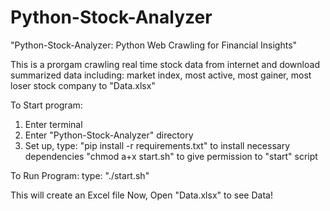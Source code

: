 # Python-Stock-Analyzer
"Python-Stock-Analyzer: Python Web Crawling for Financial Insights"

This is a prorgam crawling real time stock data from internet
and download summarized data including:
market index, most active, most gainer, most loser
stock company to "Data.xlsx"


To Start program:
1. Enter terminal
2. Enter "Python-Stock-Analyzer" directory
3. Set up,
type:
"pip install -r requirements.txt"   to install necessary dependencies
"chmod a+x start.sh"                to give permission to "start" script

To Run Program:
type:
"./start.sh"

This will create an Excel file
Now, Open "Data.xlsx" to see Data!
